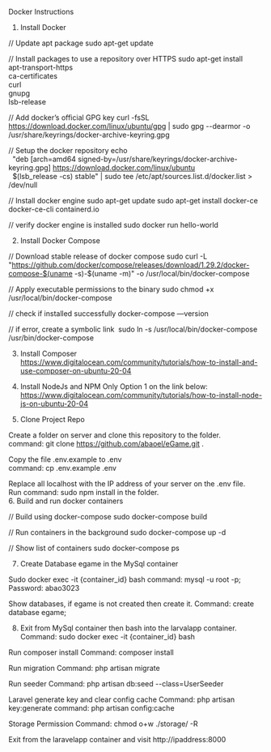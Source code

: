 Docker Instructions

1. Install Docker

// Update apt package
sudo apt-get update

// Install packages to use a repository over HTTPS
sudo apt-get install \
	apt-transport-https \
	ca-certificates \
	curl \
	gnupg \
	lsb-release

// Add docker’s official GPG key
curl -fsSL https://download.docker.com/linux/ubuntu/gpg | sudo gpg --dearmor -o /usr/share/keyrings/docker-archive-keyring.gpg

// Setup the docker repository
echo \
  "deb [arch=amd64 signed-by=/usr/share/keyrings/docker-archive-keyring.gpg] https://download.docker.com/linux/ubuntu \
  $(lsb_release -cs) stable" | sudo tee /etc/apt/sources.list.d/docker.list > /dev/null

// Install docker engine
sudo apt-get update
sudo apt-get install docker-ce docker-ce-cli containerd.io

// verify docker engine is installed
sudo docker run hello-world

2. Install Docker Compose

// Download stable release of docker compose
sudo curl -L "https://github.com/docker/compose/releases/download/1.29.2/docker-compose-$(uname -s)-$(uname -m)" -o /usr/local/bin/docker-compose

// Apply executable permissions to the binary
sudo chmod +x /usr/local/bin/docker-compose

// check if installed successfully
docker-compose —version

// if error, create a symbolic link 
sudo ln -s /usr/local/bin/docker-compose /usr/bin/docker-compose


3. Install Composer
https://www.digitalocean.com/community/tutorials/how-to-install-and-use-composer-on-ubuntu-20-04

4. Install NodeJs and NPM
Only Option 1 on the link below:
https://www.digitalocean.com/community/tutorials/how-to-install-node-js-on-ubuntu-20-04

5. Clone Project Repo

Create a folder on server and clone this repository to the folder. </br> command: git clone https://github.com/abaoel/eGame.git .

Copy the file .env.example to .env </br>
command: cp .env.example .env

Replace all localhost with the IP address of your server on the .env file.
</br>
Run command: sudo npm install in the folder.
</br>
6. Build and run docker containers

// Build using docker-compose
sudo docker-compose build

// Run containers in the background
sudo docker-compose up -d

// Show list of containers
sudo docker-compose ps


7. Create Database egame in the MySql container

Sudo docker exec -it {container_id} bash
command: mysql -u root -p;
Password: abao3023

Show databases, if egame is not created then create it.
Command: create database egame;

8. Exit from MySql container then bash into the larvalapp container.
Command: sudo docker exec -it {container_id} bash

Run composer install
Command: composer install

Run migration
Command: php artisan migrate

Run seeder
Command: php artisan db:seed --class=UserSeeder

Laravel generate key and clear config cache
Command: php artisan key:generate
command: php artisan config:cache

Storage Permission
Command: chmod o+w ./storage/ -R

Exit from the laravelapp container and visit
http://ipaddress:8000

